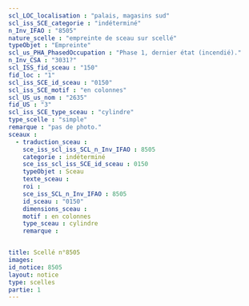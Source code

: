 ```yaml
---
scl_LOC_localisation : "palais, magasins sud"
scl_iss_SCE_categorie : "indéterminé"
n_Inv_IFAO : "8505"
nature_scelle : "empreinte de sceau sur scellé"
typeObjet : "Empreinte"
scl_us_PHA_PhasedOccupation : "Phase 1, dernier état (incendié)."
n_Inv_CSA : "3031?"
scl_ISS_fid_sceau : "150"
fid_loc : "1"
scl_iss_SCE_id_sceau : "0150"
scl_iss_SCE_motif : "en colonnes"
scl_US_us_nom : "2635"
fid_US : "3"
scl_iss_SCE_type_sceau : "cylindre"
type_scelle : "simple"
remarque : "pas de photo."
sceaux :
  - traduction_sceau : 
    sce_iss_scl_iss_SCL_n_Inv_IFAO : 8505
    categorie : indéterminé
    sce_iss_scl_iss_SCE_id_sceau : 0150
    typeObjet : Sceau
    texte_sceau : 
    roi : 
    sce_iss_SCL_n_Inv_IFAO : 8505
    id_sceau : "0150"
    dimensions_sceau : 
    motif : en colonnes
    type_sceau : cylindre
    remarque : 


title: Scellé n°8505
images: 
id_notice: 8505
layout: notice
type: scelles
partie: 1
---
```

